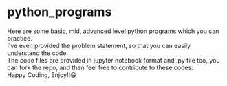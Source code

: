 # python_programs

Here are some basic, mid, advanced level python programs which you can practice. 
<br>
I've even provided the problem statement, so that you can easily understand the code.
<br>
The code files are provided in jupyter notebook format and .py file too, you can fork the repo, and then feel free to contribute to these codes.
<br>
Happy Coding, Enjoy!!😁
